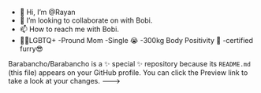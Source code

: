 - 👋 Hi, I’m @Rayan
- 💞️ I’m looking to collaborate on with Bobi.
- 📫 How to reach me with Bobi.
- 🏳️‍🌈LGBTQ+
-Pround Mom
-Single 😭
-300kg Body Positivity 💪
-certified furry😎

Barabancho/Barabancho is a ✨ special ✨ repository because its `README.md` (this file) appears on your GitHub profile.
You can click the Preview link to take a look at your changes.
--->
